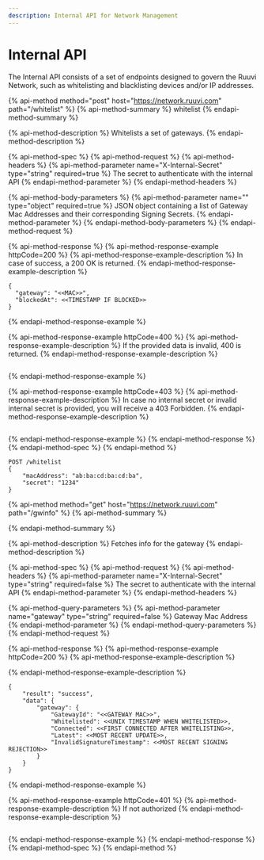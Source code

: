```yaml
---
description: Internal API for Network Management
---
```


# Internal API

The Internal API consists of a set of endpoints designed to govern the Ruuvi Network, such as whitelisting and blacklisting devices and/or IP addresses.

{% api-method method="post" host="https://network.ruuvi.com" path="/whitelist" %}
{% api-method-summary %}
whitelist
{% endapi-method-summary %}

{% api-method-description %}
Whitelists a set of gateways.
{% endapi-method-description %}

{% api-method-spec %}
{% api-method-request %}
{% api-method-headers %}
{% api-method-parameter name="X-Internal-Secret" type="string" required=true %}
The secret to authenticate with the internal API
{% endapi-method-parameter %}
{% endapi-method-headers %}

{% api-method-body-parameters %}
{% api-method-parameter name="" type="object" required=true %}
JSON object containing a list of Gateway Mac Addresses and their corresponding Signing Secrets.
{% endapi-method-parameter %}
{% endapi-method-body-parameters %}
{% endapi-method-request %}

{% api-method-response %}
{% api-method-response-example httpCode=200 %}
{% api-method-response-example-description %}
In case of success, a 200 OK is returned.
{% endapi-method-response-example-description %}

```
{
  "gateway": "<<MAC>>",
  "blockedAt": <<TIMESTAMP IF BLOCKED>>
}
```
{% endapi-method-response-example %}

{% api-method-response-example httpCode=400 %}
{% api-method-response-example-description %}
If the provided data is invalid, 400 is returned.
{% endapi-method-response-example-description %}

```

```
{% endapi-method-response-example %}

{% api-method-response-example httpCode=403 %}
{% api-method-response-example-description %}
In case no internal secret or invalid internal secret is provided, you will receive a 403 Forbidden.
{% endapi-method-response-example-description %}

```

```
{% endapi-method-response-example %}
{% endapi-method-response %}
{% endapi-method-spec %}
{% endapi-method %}

```text
POST /whitelist
{
    "macAddress": "ab:ba:cd:ba:cd:ba",
    "secret": "1234"
}

```

{% api-method method="get" host="https://network.ruuvi.com" path="/gwinfo" %}
{% api-method-summary %}

{% endapi-method-summary %}

{% api-method-description %}
Fetches info for the gateway
{% endapi-method-description %}

{% api-method-spec %}
{% api-method-request %}
{% api-method-headers %}
{% api-method-parameter name="X-Internal-Secret" type="string" required=false %}
The secret to authenticate with the internal API
{% endapi-method-parameter %}
{% endapi-method-headers %}

{% api-method-query-parameters %}
{% api-method-parameter name="gateway" type="string" required=false %}
Gateway Mac Address
{% endapi-method-parameter %}
{% endapi-method-query-parameters %}
{% endapi-method-request %}

{% api-method-response %}
{% api-method-response-example httpCode=200 %}
{% api-method-response-example-description %}

{% endapi-method-response-example-description %}

```
{
    "result": "success",
    "data": {
        "gateway": {
            "GatewayId": "<<GATEWAY MAC>>",
            "Whitelisted": <<UNIX TIMESTAMP WHEN WHITELISTED>>,
            "Connected": <<FIRST CONNECTED AFTER WHITELISTING>>,
            "Latest": <<MOST RECENT UPDATE>>,
            "InvalidSignatureTimestamp": <<MOST RECENT SIGNING REJECTION>>
        }
    }
}
```
{% endapi-method-response-example %}

{% api-method-response-example httpCode=401 %}
{% api-method-response-example-description %}
If not authorized
{% endapi-method-response-example-description %}

```

```
{% endapi-method-response-example %}
{% endapi-method-response %}
{% endapi-method-spec %}
{% endapi-method %}

